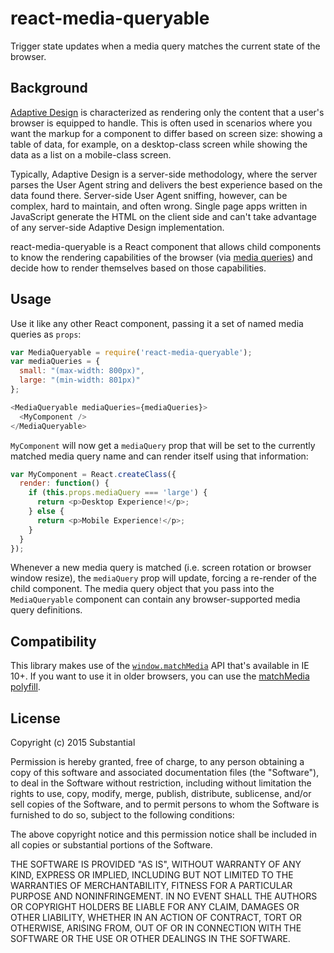 react-media-queryable
=====================

Trigger state updates when a media query matches the current state of the browser.

Background
----------

[Adaptive Design](https://developer.mozilla.org/en-US/Apps/Design/UI_layout_basics/Responsive_design_versus_adaptive_design)
is characterized as rendering only the content that a user's browser is equipped to handle. This is often used in scenarios where you want the markup for a component to differ based on screen size: showing a table of data, for example, on a desktop-class screen while showing the data as a list on a mobile-class screen.

Typically, Adaptive Design is a server-side methodology, where the server parses the User Agent string and delivers the best experience based on the data found there. Server-side User Agent sniffing, however, can be complex, hard to maintain, and often wrong. Single page apps written in JavaScript generate the HTML on the client side and can't take advantage of any server-side Adaptive Design implementation.

react-media-queryable is a React component that allows child components to know the rendering capabilities of the browser (via [media queries](https://developer.mozilla.org/en-US/docs/Web/Guide/CSS/Media_queries)) and decide how to render themselves based on those capabilities.

Usage
-----

Use it like any other React component, passing it a set of named media queries as `props`:

```js
var MediaQueryable = require('react-media-queryable');
var mediaQueries = {
  small: "(max-width: 800px)",
  large: "(min-width: 801px)"
};

<MediaQueryable mediaQueries={mediaQueries}>
  <MyComponent />
</MediaQueryable>
```

`MyComponent` will now get a `mediaQuery` prop that will be set to the currently matched
media query name and can render itself using that information:

```js
var MyComponent = React.createClass({
  render: function() {
    if (this.props.mediaQuery === 'large') {
      return <p>Desktop Experience!</p>;
    } else {
      return <p>Mobile Experience!</p>;
    }
  }
});
```

Whenever a new media query is matched (i.e. screen rotation or browser window resize), the `mediaQuery` prop will update, forcing a re-render of the child component. The media query object that you pass into the `MediaQueryable` component can contain any browser-supported media query definitions.

Compatibility
-------------

This library makes use of the [`window.matchMedia`](https://developer.mozilla.org/en-US/docs/Web/API/Window/matchMedia) API that's available in IE 10+. If you want to use it in older browsers, you can use the [matchMedia polyfill](https://github.com/paulirish/matchMedia.js/).

License
-------
Copyright (c) 2015 Substantial

Permission is hereby granted, free of charge, to any person obtaining a copy of this software and associated documentation files (the "Software"), to deal in the Software without restriction, including without limitation the rights to use, copy, modify, merge, publish, distribute, sublicense, and/or sell copies of the Software, and to permit persons to whom the Software is furnished to do so, subject to the following conditions:

The above copyright notice and this permission notice shall be included in all copies or substantial portions of the Software.

THE SOFTWARE IS PROVIDED "AS IS", WITHOUT WARRANTY OF ANY KIND, EXPRESS OR IMPLIED, INCLUDING BUT NOT LIMITED TO THE WARRANTIES OF MERCHANTABILITY, FITNESS FOR A PARTICULAR PURPOSE AND NONINFRINGEMENT. IN NO EVENT SHALL THE AUTHORS OR COPYRIGHT HOLDERS BE LIABLE FOR ANY CLAIM, DAMAGES OR OTHER LIABILITY, WHETHER IN AN ACTION OF CONTRACT, TORT OR OTHERWISE, ARISING FROM, OUT OF OR IN CONNECTION WITH THE SOFTWARE OR THE USE OR OTHER DEALINGS IN THE SOFTWARE.

